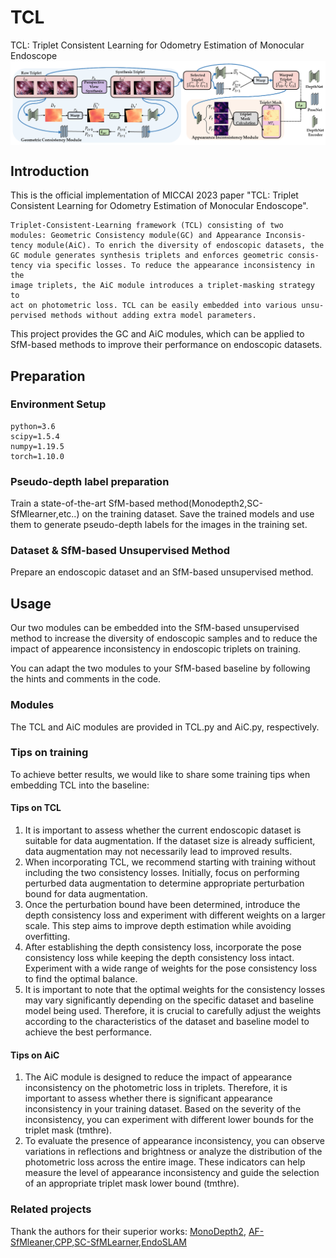 # TCL
TCL: Triplet Consistent Learning for Odometry Estimation of Monocular Endoscope
<img src="imgs/TCL_framework.png"  alt="" align=center />



## Introduction 
This is the official implementation of MICCAI 2023 paper "TCL: Triplet Consistent Learning for Odometry Estimation of Monocular Endoscope".
    
    Triplet-Consistent-Learning framework (TCL) consisting of two
    modules: Geometric Consistency module(GC) and Appearance Inconsis-
    tency module(AiC). To enrich the diversity of endoscopic datasets, the
    GC module generates synthesis triplets and enforces geometric consis-
    tency via specific losses. To reduce the appearance inconsistency in the
    image triplets, the AiC module introduces a triplet-masking strategy to
    act on photometric loss. TCL can be easily embedded into various unsu-
    pervised methods without adding extra model parameters.

This project provides the GC and AiC modules, which can be applied to SfM-based methods to improve their performance on endoscopic datasets.

## Preparation

### Environment Setup
    python=3.6
    scipy=1.5.4
    numpy=1.19.5
    torch=1.10.0
    
    
### Pseudo-depth label preparation
Train a state-of-the-art SfM-based method(Monodepth2,SC-SfMlearner,etc..) on the training dataset. Save the trained models and use them to generate pseudo-depth labels for the images in the training set. 

### Dataset & SfM-based Unsupervised Method
Prepare an endoscopic dataset and an SfM-based unsupervised method.


## Usage
Our two modules can be embedded into the SfM-based unsupervised method to increase the diversity of endoscopic samples and to reduce the impact of appearence inconsistency in endoscopic triplets on training.

You can adapt the two modules to your SfM-based baseline by following the hints and comments in the code.

### Modules
The TCL and AiC modules are provided in TCL.py and AiC.py, respectively.

### Tips on training
To achieve better results, we would like to share some training tips when embedding TCL into the baseline:
#### Tips on TCL
1. It is important to assess whether the current endoscopic dataset is suitable for data augmentation. If the dataset size is already sufficient, data augmentation may not necessarily lead to improved results.
2. When incorporating TCL, we recommend starting with training without including the two consistency losses. Initially, focus on performing perturbed data augmentation to determine appropriate perturbation bound for data augmentation.
3. Once the perturbation bound have been determined, introduce the depth consistency loss and experiment with different weights on a larger scale. This step aims to improve depth estimation while avoiding overfitting.
4. After establishing the depth consistency loss, incorporate the pose consistency loss while keeping the depth consistency loss intact. Experiment with a wide range of weights for the pose consistency loss to find the optimal balance.
5. It is important to note that the optimal weights for the consistency losses may vary significantly depending on the specific dataset and baseline model being used. Therefore, it is crucial to carefully adjust the weights according to the characteristics of the dataset and baseline model to achieve the best performance.

#### Tips on AiC
1. The AiC module is designed to reduce the impact of appearance inconsistency on the photometric loss in triplets. Therefore, it is important to assess whether there is significant appearance inconsistency in your training dataset. Based on the severity of the inconsistency, you can experiment with different lower bounds for the triplet mask (tmthre).
2. To evaluate the presence of appearance inconsistency, you can observe variations in reflections and brightness or analyze the distribution of the photometric loss across the entire image. These indicators can help measure the level of appearance inconsistency and guide the selection of an appropriate triplet mask lower bound (tmthre).

### Related projects
Thank the authors for their superior works: 
[MonoDepth2](https://github.com/nianticlabs/monodepth2), [AF-SfMleaner](https://github.com/shuweishao/af-sfmlearner),[CPP](https://github.com/yzhao520/CPP),[SC-SfMLearner](https://github.com/JiawangBian/SC-SfMLearner-Release),[EndoSLAM](https://github.com/CapsuleEndoscope/EndoSLAM)



